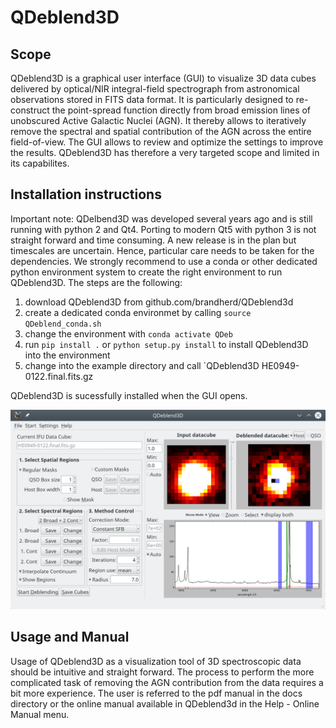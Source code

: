 # QDeblend3D
## Scope 
QDeblend3D is a graphical user interface (GUI) to visualize 3D data cubes delivered by optical/NIR integral-field
spectrograph from astronomical observations stored in FITS data format. It is particularly designed to re-construct
the point-spread function directly from broad emission lines of unobscured Active Galactic Nuclei (AGN). It thereby
allows to iteratively remove the spectral and spatial contribution of the AGN across the entire field-of-view. The
GUI allows to review and optimize the settings to improve the results. QDeblend3D has therefore a very targeted scope
and limited in its capabilites.


## Installation instructions
Important note: QDelbend3D was developed several years ago and is still running with python 2 and Qt4. Porting to modern 
Qt5 with python 3 is not straight forward and time consuming. A new release is in the plan but timescales are uncertain.
Hence, particular care needs to be taken for the dependencies. We strongly recommend to use a conda or other dedicated
python environment system to create the right environment to run QDeblend3D. The steps are the following:

1. download QDeblend3D from github.com/brandherd/QDeblend3d
2. create a dedicated conda environmet by calling `source QDeblend_conda.sh`
3. change the environment with `conda activate QDeb`
4. run `pip install .` or `python setup.py install` to install QDeblend3D into the environment
5. change into the example directory and call `QDeblend3D HE0949-0122.final.fits.gz 
   
QDeblend3D is sucessfully installed when the GUI opens.

![](QDeblend3D_GUI.jpeg)
## Usage and Manual
Usage of QDeblend3D as a visualization tool of 3D spectroscopic data should be intuitive and straight forward. 
The process to perform the more complicated task of removing the AGN contribution from the data requires a bit more 
experience. The user is referred to the pdf manual in the docs directory or the online manual available in QDeblend3d
in the Help - Online Manual menu.

